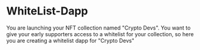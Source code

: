 # WhiteList-Dapp
You are launching your NFT collection named "Crypto Devs".
You want to give your early supporters access to a whitelist for your collection, so here you are creating a whitelist dapp for "Crypto Devs"
